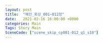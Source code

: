 ```yaml
---
layout: post
title:  "메인_회상_001~012장"
date:   2021-02-16 16:00:00 +0000
categories: Main
Tags: Story Main
SceneCode: ["scene_skip_cp001-012_q1_s10"]
---
```


